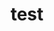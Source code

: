 ---
layout: profile
title : test
Name: Advitiay Anand
University: Chandigarh University
City: Amritsar
Country: India
Bio: N/A
Favourite-Programming-Languages: Kotlin
Interests-Outside-Of-Tech: Music, Hip-Hop
GitHub: https://github.com/adizcode
LinkedIn: https://www.linkedin.com/in/advitiay-anand
Twitter: N/A
Image: https://drive.google.com/open?id=1l-6VhNB4MDWyDzp5zBmXVE9Rp7Xlja13
Resume: https://drive.google.com/open?id=1m2UVlRBu5gSjXUYK9xYybwEXSK9CauTv
---